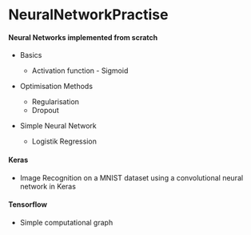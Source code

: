 # NeuralNetworkPractise

#### Neural Networks implemented from scratch

* Basics
  * Activation function - Sigmoid
* Optimisation Methods
  * Regularisation
  * Dropout

* Simple Neural Network
  * Logistik Regression

#### Keras
* Image Recognition on a MNIST dataset using a convolutional neural network in Keras

#### Tensorflow
* Simple computational graph

